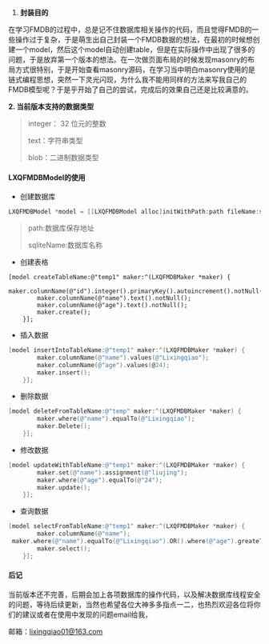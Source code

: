 1. **封装目的**

​	在学习FMDB的过程中，总是记不住数据库相关操作的代码，而且觉得FMDB的一些操作过于复杂，于是萌生出自己封装一个FMDB数据的想法，在最初的时候想创建一个model，然后这个model自动创建table，但是在实际操作中出现了很多的问题，于是放弃第一个版本的想法。在一次做页面布局的时候发现masonry的布局方式很特别，于是开始查看masonry源码，在学习当中明白masonry使用的是链式编程思想，突然一下灵光闪现，为什么我不能用同样的方法来写我自己的FMDB模型呢？于是乎开始了自己的尝试，完成后的效果自己还是比较满意的。

**2. 当前版本支持的数据类型**

> integer： 32 位元的整数
>
> text：字符串类型
>
> blob：二进制数据类型

#### LXQFMDBModel的使用

* 创建数据库

```objective-c
LXQFMDBModel *model = [[LXQFMDBModel alloc]initWithPath:path fileName:sqliteName];
```

> path:数据库保存地址
>
> sqliteName:数据库名称

- 创建表格

```ob
[model createTableName:@"temp1" maker:^(LXQFMDBMaker *maker) {
        maker.columnName(@"id").integer().primaryKey().autoincrement().notNull();
        maker.columnName(@"name").text().notNull();
        maker.columnName(@"age").text().notNull();
        maker.create();
    }];
```

* 插入数据

```objective-c
[model insertIntoTableName:@"temp1" maker:^(LXQFMDBMaker *maker) {
        maker.columnName(@"name").values(@"Lixingqiao");
        maker.columnName(@"age").values(@24);
        maker.insert();
    }];
```

* 删除数据

```objective-c
[model deleteFromTableName:@"temp" maker:^(LXQFMDBMaker *maker) {
        maker.where(@"name").equalTo(@"Lixingqiao");
        maker.Delete();
    }];
```

* 修改数据

```objective-c
[model updateWithTableName:@"temp1" maker:^(LXQFMDBMaker *maker) {
        maker.set(@"name").assignment(@"liujing");
        maker.where(@"age").equalTo(@"24");
        maker.update();
    }];
```

* 查询数据

```objective-c
[model selectFromTableName:@"temp1" maker:^(LXQFMDBMaker *maker) {
        maker.columnName(@"name");
 maker.where(@"name").equalTo(@"Lixingqiao").OR().where(@"age").greateThanOrEqualTo(@"24");
        maker.select();
    }];
```

#### 后记

​	当前版本还不完善，后期会加上各项数据库的操作代码，以及解决数据库线程安全的问题，等待后续更新，当然也希望各位大神多多指点一二，也热烈欢迎各位将你们的建议或者在使用中发现的问题email给我，

邮箱：lixingqiao01@163.com

